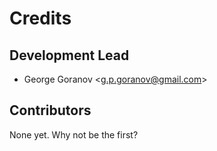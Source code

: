 # Credits

## Development Lead

  - George Goranov \<<g.p.goranov@gmail.com>\>

## Contributors

None yet. Why not be the first?

